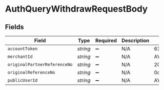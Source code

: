 # AuthQueryWithdrawRequestBody


## Fields

| Field                            | Type                             | Required                         | Description                      | Example                          |
| -------------------------------- | -------------------------------- | -------------------------------- | -------------------------------- | -------------------------------- |
| `accountToken`                   | *string*                         | :heavy_minus_sign:               | N/A                              | 633ca3e9035441299cca3bd54392b6af |
| `merchantId`                     | *string*                         | :heavy_minus_sign:               | N/A                              | AYOPOP                           |
| `originalPartnerReferenceNo`     | *string*                         | :heavy_minus_sign:               | N/A                              | 2020102900000000000099           |
| `originalReferenceNo`            | *string*                         | :heavy_minus_sign:               | N/A                              | 0c90403c9dd9419eb033c50a53853625 |
| `publicUserId`                   | *string*                         | :heavy_minus_sign:               | N/A                              | AYOPOP-285FWN8WD                 |